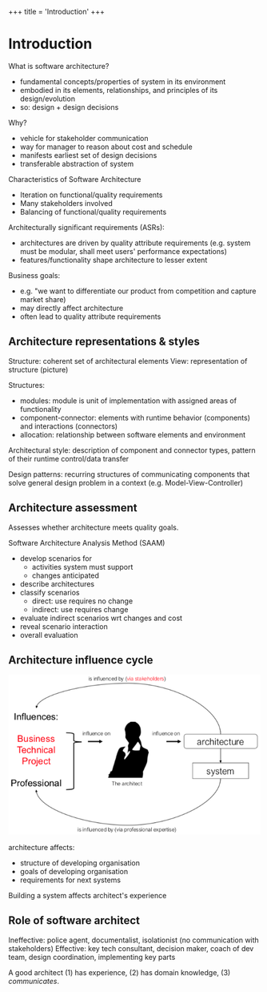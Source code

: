 +++
title = 'Introduction'
+++
# Introduction
What is software architecture?
- fundamental concepts/properties of system in its environment
- embodied in its elements, relationships, and principles of its design/evolution
- so: design + design decisions

Why?
- vehicle for stakeholder communication
- way for manager to reason about cost and schedule
- manifests earliest set of design decisions
- transferable abstraction of system

Characteristics of Software Architecture
- Iteration on functional/quality requirements
- Many stakeholders involved
- Balancing of functional/quality requirements

Architecturally significant requirements (ASRs):
- architectures are driven by quality attribute requirements (e.g. system must be modular, shall meet users' performance expectations)
- features/functionality shape architecture to lesser extent

Business goals:
- e.g. "we want to differentiate our product from competition and capture market share)
- may directly affect architecture
- often lead to quality attribute requirements

## Architecture representations & styles
Structure: coherent set of architectural elements
View: representation of structure (picture)

Structures:
- modules: module is unit of implementation with assigned areas of functionality
- component-connector: elements with runtime behavior (components) and interactions (connectors)
- allocation: relationship between software elements and environment

Architectural style: description of component and connector types, pattern of their runtime control/data transfer

Design patterns: recurring structures of communicating components that solve general design problem in a context (e.g. Model-View-Controller)

## Architecture assessment
Assesses whether architecture meets quality goals.

Software Architecture Analysis Method (SAAM)

* develop scenarios for
    - activities system must support
    - changes anticipated
* describe architectures
* classify scenarios
    - direct: use requires no change
    - indirect: use requires change
* evaluate indirect scenarios wrt changes and cost
* reveal scenario interaction
* overall evaluation

## Architecture influence cycle

![Architecture influence cycle](b785f7ab5a684a5cb9e6654d71fd00de.png)

architecture affects:
- structure of developing organisation
- goals of developing organisation
- requirements for next systems

Building a system affects architect's experience

## Role of software architect
Ineffective: police agent, documentalist, isolationist (no communication with stakeholders)
Effective: key tech consultant, decision maker, coach of dev team, design coordination, implementing key parts

A good architect (1) has experience, (2) has domain knowledge, (3) _communicates_.
